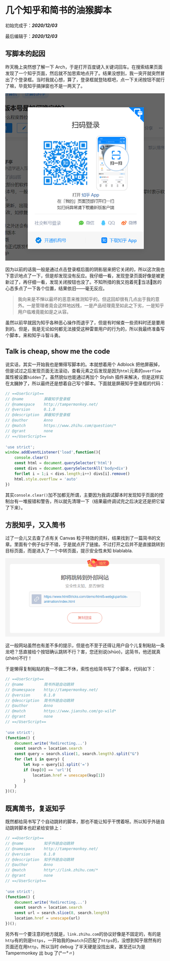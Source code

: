 # 几个知乎和简书的油猴脚本

初始完成于：***2020/12/03***

最后编辑于：***2020/12/03***

## 写脚本的起因

昨天晚上突然想了解一下 Arch，于是打开百度键入关键词回车。在搜索结果页面发现了一个知乎页面，然后就不加思索地点开了。结果没想到，我一突开就突然冒出了个登录框。当时我就心想，算了，登录框就登陆框吧，点一下关闭按钮不就行了嘛，毕竟知乎搞弹窗也不是一两天了。

![1](/statics/images/blog/7/1.png)

因为以前的话我一般是通过点击登录框后面的阴影层来把它关闭的，所以这次我也下意识地点了一下，但是却发现没有反应。我仔细一看，发现登录页面好像是被更新过了，再仔细一看，发现关闭按钮也没了。不知所措的我又抱着死🐎当活🐎医的心态多点了一下各个位置，结果依旧——毫无反应。

> 我向来是不惮以最坏的恶意来推测知乎的。但这回却很有几点出于我的意外。一是管理者竟会这样地凶残，一是产品经理竟至如此之下劣，一是知乎用户临难竟能如是之从容。

虽然以前早就因为知乎各种恶心操作而退乎了，但是有时候查一些资料时还是要用到的。但是，我是无论如何都无法接受这种雷普用户的行为的，所以我最终准备写个脚本，来和知乎斗智斗勇。

## Talk is cheap, show me the code

说实话，其实一开始我也是懒得写脚本的。本就想着用个 Adblock 把他屏蔽掉，但是试过之后发现页面无法滚动，查看元素之后发现是因为`html`元素的`overflow`属性被设置`hidden`了。虽然貌似也能通过再加个 Stylish 插件来解决，但是这样实在太臃肿了，所以最终还是想着自己写个脚本。下面就是屏蔽知乎登录框的代码：

```javascript
// ==UserScript==
// @name         屏蔽知乎登录框
// @namespace    http://tampermonkey.net/
// @version      0.1.0
// @description  屏蔽知乎登录框
// @author       Anno
// @match        https://www.zhihu.com/question/*
// @grant        none
// ==/UserScript==

'use strict';
window.addEventListener('load',function(){
    console.clear()
    const html = document.querySelector('html')
    const divs = document.querySelectorAll('body>div')
    for(let i = 1;i < divs.length;i++) divs[i].remove()
    html.style.overflow = 'auto'
})
```

其实`console.clear()`加不加都无所谓，主要因为我调试脚本时发现知乎页面的控制台有一堆报错和警告，所以就先清理一下（结果最终调试完之后决定还是把它留了下来）。

## 方脱知乎，又入简书

过了一会儿又去查了点有关 Canvas 粒子特效的资料，结果找到了一篇简书的文章。里面有个例子似乎不错，于是就点开了链接。不过打开之后并不是直接跳转到目标页面，而是进入了一个中转页面，提示安全性未知 blablabla. 

![2](/statics/images/blog/7/2.png)

这一般网站虽然也有差不多的提示，但是也不至于还得让用户自个儿复制粘贴一条龙吧？恁直接给个按钮确认跳转不行？害，您还别说(shùo)，这简书，他还就真(zhèn)不行！

于是懒得复制粘贴的我一不做二不休，索性也给简书写了个脚本，代码如下：

```javascript
// ==UserScript==
// @name         简书外链自动跳转
// @namespace    http://tampermonkey.net/
// @version      0.1.0
// @description  简书外链自动跳转
// @author       Anno
// @match        https://www.jianshu.com/go-wild*
// @grant        none
// ==/UserScript==

'use strict';
(function() {
    document.write('Redirecting...')
    const search = location.search
    const query = search.slice(1, search.length).split("&")
    for (let i in query) {
        let kvp = query[i].split('=')
        if (kvp[0] == 'url'){
            location.href = unescape(kvp[1])
        }
    }
})();
```

## 既离简书，复返知乎

既然都给简书写了个自动跳转的脚本，那也不能让知乎干愣着呀。所以知乎外链自动跳转脚本也赶紧给安排上：

```javascript
// ==UserScript==
// @name         知乎外链自动跳转
// @namespace    http://tampermonkey.net/
// @version      0.1.0
// @description  知乎外链自动跳转
// @author       Anno
// @match        http*://link.zhihu.com/*
// @grant        none
// ==/UserScript==

'use strict';
(function() {
    document.write('Redirecting...')
    const search = location.search
    const url = search.slice(8, search.length)
    location.href = unescape(url)
})();
```

另外有一个要注意的地方就是，`link.zhihu.com`的协议好像是不固定的，有的是`http`有的则是`https`，一开始我的`@match`只匹配了`https`的，没想到知乎居然有的页面还在用`http`，所以当时 debug 了半天硬是没找出来，甚至还以为是 Tampermonkey 出 bug 了(°ー°〃)





